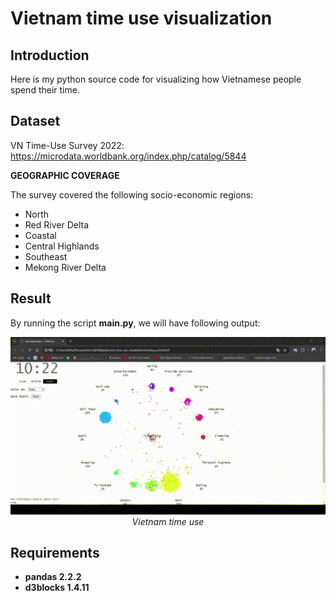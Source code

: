 # Vietnam time use visualization

## Introduction

Here is my python source code for visualizing how Vietnamese people spend their time.

## Dataset

VN Time-Use Survey 2022: https://microdata.worldbank.org/index.php/catalog/5844

**GEOGRAPHIC COVERAGE**</br>

The survey covered the following socio-economic regions:
* North
* Red River Delta
* Coastal
* Central Highlands
* Southeast
* Mekong River Delta

## Result
By running the script **main.py**, we will have following output:
<p align="center">
  <img src="demo.gif" width=800><br/>
  <i>Vietnam time use</i>
</p>

## Requirements

* **pandas 2.2.2**
* **d3blocks 1.4.11** 
